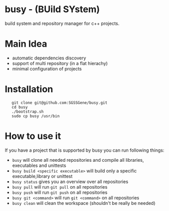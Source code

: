 # busy - (BUild SYstem)
build system and repository manager for c++ projects.


Main Idea
========
- automatic dependencies discovery
- support of multi repository (in a flat hierachy)
- minimal configuration of projects


Installation
============

```
   git clone git@github.com:SGSSGene/busy.git
   cd busy
   ./bootstrap.sh
   sudo cp busy /usr/bin
```
   

How to use it
=============
If you have a project that is supported by busy you can run following things:
- `busy` will clone all needed repositories and compile all libraries, executables and unittests
- `busy build <specific executable>` will build only a specific executable,library or unittest
- `busy status` gives you an overview over all repositories
- `busy pull` will run `git pull` on all repositories
- `busy push` will run `git push` on all repositories
- `busy git <command>` will run `git <command>` on all repositories
- `busy clean` will clean the workspace (shouldn't be really be needed)


